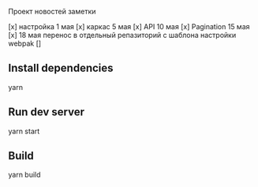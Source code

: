 Проект новостей заметки

[x] настройка 1 мая
[x] каркас 5 мая
[x] API 10 мая
[x] Pagination 15 мая
[x] 18 мая перенос в отдельный репазиторий с шаблона настройки webpak
[]



## Install dependencies

yarn

## Run dev server

yarn start

## Build

yarn build


